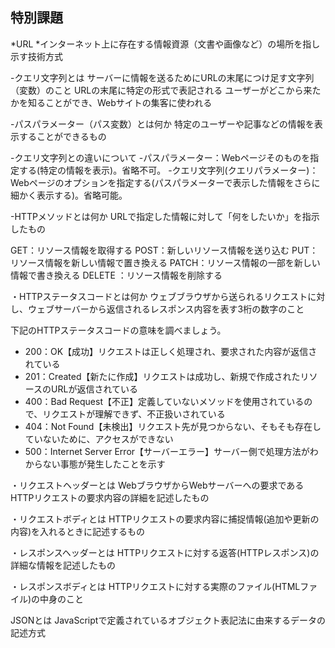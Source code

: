 ## 特別課題
*URL
  *インターネット上に存在する情報資源（文書や画像など）の場所を指し示す技術方式

-クエリ文字列とは
 サーバーに情報を送るためにURLの末尾につけ足す文字列（変数）のこと
 URLの末尾に特定の形式で表記される
 ユーザーがどこから来たかを知ることができ、Webサイトの集客に使われる

-パスパラメーター（パス変数）とは何か
 特定のユーザーや記事などの情報を表示することができるもの

-クエリ文字列との違いについて
 -パスパラメーター：Webページそのものを指定する(特定の情報を表示)。省略不可。
 -クエリ文字列(クエリパラメーター)：Webページのオプションを指定する(パスパラメーターで表示した情報をさらに細かく表示する)。省略可能。

-HTTPメソッドとは何か
 URLで指定した情報に対して「何をしたいか」を指示したもの

GET：リソース情報を取得する
POST：新しいリソース情報を送り込む
PUT：リソース情報を新しい情報で置き換える
PATCH：リソース情報の一部を新しい情報で書き換える
DELETE ：リソース情報を削除する

・HTTPステータスコードとは何か
ウェブブラウザから送られるリクエストに対し、ウェブサーバーから返信されるレスポンス内容を表す3桁の数字のこと

下記のHTTPステータスコードの意味を調べましょう。
- 200：OK【成功】リクエストは正しく処理され、要求された内容が返信されている
- 201：Created【新たに作成】リクエストは成功し、新規で作成されたリソースのURLが返信されている
- 400：Bad Request【不正】定義していないメソッドを使用されているので、リクエストが理解できず、不正扱いされている
- 404：Not Found【未検出】リクエスト先が見つからない、そもそも存在していないために、アクセスができない
- 500：Internet Server Error【サーバーエラー】サーバー側で処理方法がわからない事態が発生したことを示す

・リクエストヘッダーとは
WebブラウザからWebサーバーへの要求であるHTTPリクエストの要求内容の詳細を記述したもの

・リクエストボディとは
HTTPリクエストの要求内容に捕捉情報(追加や更新の内容)を入れるときに記述するもの

・レスポンスヘッダーとは
HTTPリクエストに対する返答(HTTPレスポンス)の詳細な情報を記述したもの

・レスポンスボディとは
HTTPリクエストに対する実際のファイル(HTMLファイル)の中身のこと

JSONとは
JavaScriptで定義されているオブジェクト表記法に由来するデータの記述方式
